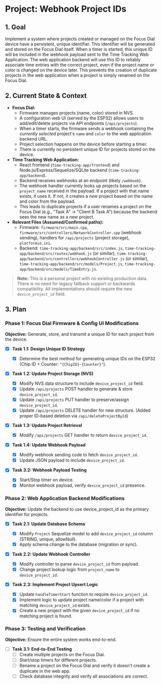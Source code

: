 # Project: Webhook Project IDs

## 1. Goal

Implement a system where projects created or managed on the Focus Dial device have a persistent, unique identifier. This identifier will be generated and stored on the Focus Dial itself. When a timer is started, this unique ID will be included in the webhook payload sent to the Time Tracking Web Application. The web application backend will use this ID to reliably associate time entries with the correct project, even if the project name or color is changed on the device later. This prevents the creation of duplicate projects in the web application when a project is simply renamed on the Focus Dial.

## 2. Current State & Context

- **Focus Dial:**
  - Firmware manages projects (name, color) stored in NVS.
  - A configuration web UI (served by the ESP32) allows users to add/edit/delete projects via API endpoints (`/api/projects`).
  - When a timer starts, the firmware sends a webhook containing the _currently selected_ project's `name` and `color` to the web application backend URL.
  - Project selection happens on the device before starting a timer.
  - There is currently no persistent unique ID for projects stored on the device.
- **Time Tracking Web Application:**
  - React frontend (`time-tracking-app/frontend`) and Node.js/Express/Sequelize/SQLite backend (`time-tracking-app/backend`).
  - Backend receives webhooks at an endpoint (likely `/webhook`).
  - The webhook handler currently looks up projects based on the `project_name` received in the payload. If a project with that name exists, it uses it. If not, it creates a _new_ project based on the name and color from the payload.
  - This leads to duplicate projects if a user renames a project on the Focus Dial (e.g., "Task A" -> "Client B Task A") because the backend sees the new name as a new project.
- **Relevant Files (Assumed/Confirmed paths):**
  - Firmware: `firmware/src/main.cpp`, `firmware/src/controllers/NetworkController.cpp` (webhook sending), handlers for `/api/projects` (project storage), `platformio.ini`.
  - Backend: `time-tracking-app/backend/src/index.js`, `time-tracking-app/backend/src/routes/webhook.js` (or similar), `time-tracking-app/backend/src/controllers/webhookController.js` (or similar), `time-tracking-app/backend/src/models/Project.js`, `time-tracking-app/backend/src/models/TimeEntry.js`.

> **Note:** This is a personal project with no existing production data. There is no need for legacy fallback support or backwards compatibility. All implementations should require the new `device_project_id` field.

## 3. Plan

### Phase 1: Focus Dial Firmware & Config UI Modifications

**Objective:** Generate, store, and transmit a unique ID for each project from the device.

- [x] **Task 1.1: Design Unique ID Strategy**

  - [x] Determine the best method for generating unique IDs on the ESP32 (Chip ID + Counter: `"{ChipID}-{Counter}"`).

- [x] **Task 1.2: Update Project Storage (NVS)**

  - [x] Modify NVS data structure to include `device_project_id` field.
  - [x] Update `/api/projects` POST handler to generate & store `device_project_id`.
  - [x] Update `/api/projects` PUT handler to preserve/assign `device_project_id`.
  - [x] Update `/api/projects` DELETE handler for new structure. (Added proper ID-based deletion via `/api/deleteProjectById`)

- [x] **Task 1.3: Update Project Retrieval**

  - [x] Modify `/api/projects` GET handler to return `device_project_id`.

- [x] **Task 1.4: Update Webhook Payload**

  - [x] Modify webhook sending code to fetch `device_project_id`.
  - [x] Update JSON payload to include `device_project_id`.

- [x] **Task 3.2: Webhook Payload Testing**
  - [x] Start/Stop timer on device.
  - [x] Monitor webhook payload, verify `device_project_id` presence.

### Phase 2: Web Application Backend Modifications

**Objective:** Update the backend to use device_project_id as the primary identifier for projects.

- [x] **Task 2.1: Update Database Schema**

  - [x] Modify `Project` Sequelize model to add `device_project_id` column (STRING, unique, allowNull).
  - [x] Apply schema change to the database (migration or sync).

- [x] **Task 2.2: Update Webhook Controller**

  - [x] Modify controller to parse `device_project_id` from payload.
  - [x] Change project lookup logic from `project_name` to `device_project_id`.

- [x] **Task 2.3: Implement Project Upsert Logic**
  - [x] Update `handleTimerStart` function to require `device_project_id`.
  - [x] Implement logic to update project name/color if a project with matching `device_project_id` exists.
  - [x] Create a new project with the given `device_project_id` if no matching project is found.

### Phase 3: Testing and Verification

**Objective:** Ensure the entire system works end-to-end.

- [ ] **Task 3.1: End-to-End Testing**
  - [ ] Create multiple projects on the Focus Dial.
  - [ ] Start/stop timers for different projects.
  - [ ] Rename a project on the Focus Dial and verify it doesn't create a duplicate in the web app.
  - [ ] Check database integrity and verify all associations are correct.
